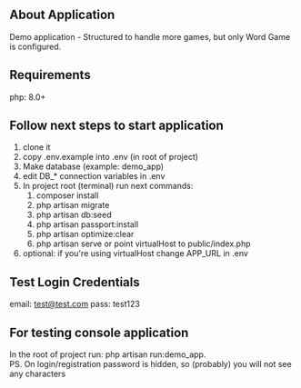 ## About Application

Demo application - Structured to handle more games, but only Word Game is configured.

## Requirements
php: 8.0+

## Follow next steps to start application
1. clone it
2. copy .env.example into .env (in root of project)
3. Make database (example: demo_app)
4. edit DB_* connection variables in .env
5. In project root (terminal) run next commands: 
   1. composer install
   2. php artisan migrate
   3. php artisan db:seed
   4. php artisan passport:install
   5. php artisan optimize:clear
   6. php artisan serve or point virtualHost to public/index.php
7. optional: if you're using virtualHost change APP_URL in .env

## Test Login Credentials
email: test@test.com
pass: test123


## For testing console application

In the root of project run: php artisan run:demo_app.<br>
PS. On login/registration password is hidden, so (probably) you will not see any characters

